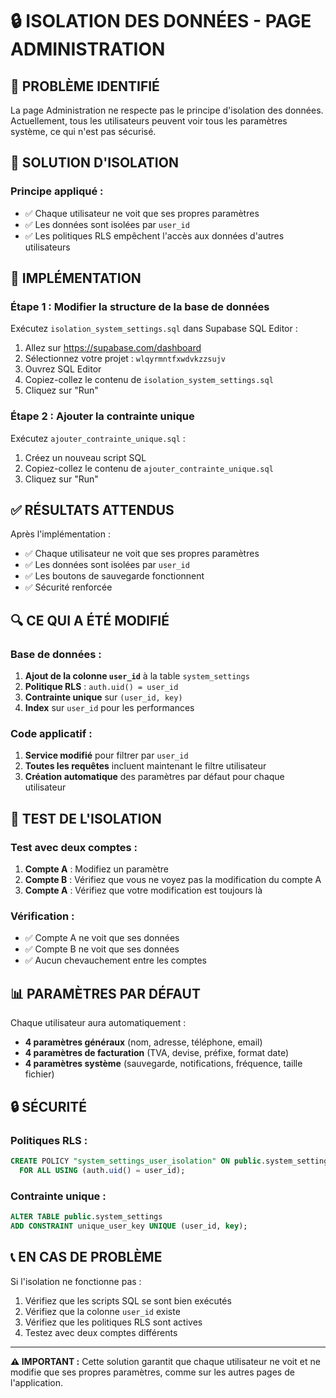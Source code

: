# 🔒 ISOLATION DES DONNÉES - PAGE ADMINISTRATION

## 🚨 PROBLÈME IDENTIFIÉ
La page Administration ne respecte pas le principe d'isolation des données. Actuellement, tous les utilisateurs peuvent voir tous les paramètres système, ce qui n'est pas sécurisé.

## 🎯 SOLUTION D'ISOLATION

### Principe appliqué :
- ✅ Chaque utilisateur ne voit que ses propres paramètres
- ✅ Les données sont isolées par `user_id`
- ✅ Les politiques RLS empêchent l'accès aux données d'autres utilisateurs

## 🔧 IMPLÉMENTATION

### Étape 1 : Modifier la structure de la base de données
Exécutez `isolation_system_settings.sql` dans Supabase SQL Editor :

1. Allez sur https://supabase.com/dashboard
2. Sélectionnez votre projet : `wlqyrmntfxwdvkzzsujv`
3. Ouvrez SQL Editor
4. Copiez-collez le contenu de `isolation_system_settings.sql`
5. Cliquez sur "Run"

### Étape 2 : Ajouter la contrainte unique
Exécutez `ajouter_contrainte_unique.sql` :

1. Créez un nouveau script SQL
2. Copiez-collez le contenu de `ajouter_contrainte_unique.sql`
3. Cliquez sur "Run"

## ✅ RÉSULTATS ATTENDUS

Après l'implémentation :
- ✅ Chaque utilisateur ne voit que ses propres paramètres
- ✅ Les données sont isolées par `user_id`
- ✅ Les boutons de sauvegarde fonctionnent
- ✅ Sécurité renforcée

## 🔍 CE QUI A ÉTÉ MODIFIÉ

### Base de données :
1. **Ajout de la colonne `user_id`** à la table `system_settings`
2. **Politique RLS** : `auth.uid() = user_id`
3. **Contrainte unique** sur `(user_id, key)`
4. **Index** sur `user_id` pour les performances

### Code applicatif :
1. **Service modifié** pour filtrer par `user_id`
2. **Toutes les requêtes** incluent maintenant le filtre utilisateur
3. **Création automatique** des paramètres par défaut pour chaque utilisateur

## 🧪 TEST DE L'ISOLATION

### Test avec deux comptes :
1. **Compte A** : Modifiez un paramètre
2. **Compte B** : Vérifiez que vous ne voyez pas la modification du compte A
3. **Compte A** : Vérifiez que votre modification est toujours là

### Vérification :
- ✅ Compte A ne voit que ses données
- ✅ Compte B ne voit que ses données
- ✅ Aucun chevauchement entre les comptes

## 📊 PARAMÈTRES PAR DÉFAUT

Chaque utilisateur aura automatiquement :
- **4 paramètres généraux** (nom, adresse, téléphone, email)
- **4 paramètres de facturation** (TVA, devise, préfixe, format date)
- **4 paramètres système** (sauvegarde, notifications, fréquence, taille fichier)

## 🔒 SÉCURITÉ

### Politiques RLS :
```sql
CREATE POLICY "system_settings_user_isolation" ON public.system_settings
  FOR ALL USING (auth.uid() = user_id);
```

### Contrainte unique :
```sql
ALTER TABLE public.system_settings 
ADD CONSTRAINT unique_user_key UNIQUE (user_id, key);
```

## 📞 EN CAS DE PROBLÈME

Si l'isolation ne fonctionne pas :
1. Vérifiez que les scripts SQL se sont bien exécutés
2. Vérifiez que la colonne `user_id` existe
3. Vérifiez que les politiques RLS sont actives
4. Testez avec deux comptes différents

---

**⚠️ IMPORTANT :** Cette solution garantit que chaque utilisateur ne voit et ne modifie que ses propres paramètres, comme sur les autres pages de l'application.
